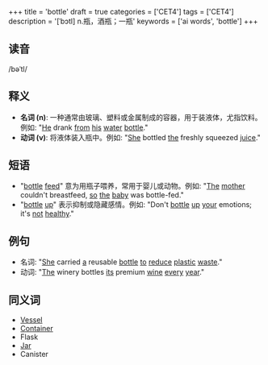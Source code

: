 +++
title = 'bottle'
draft = true
categories = ['CET4']
tags = ['CET4']
description = '[ˈbɔtl] n.瓶，酒瓶；一瓶'
keywords = ['ai words', 'bottle']
+++

## 读音
/bəˈtl/

## 释义
- **名词 (n)**: 一种通常由玻璃、塑料或金属制成的容器，用于装液体，尤指饮料。例如: "[He](/post/he/) drank [from](/post/from/) [his](/post/his/) [water](/post/water/) [bottle](/post/bottle/)."
- **动词 (v)**: 将液体装入瓶中。例如: "[She](/post/she/) bottled [the](/post/the/) freshly squeezed [juice](/post/juice/)."

## 短语
- "[bottle](/post/bottle/) [feed](/post/feed/)" 意为用瓶子喂养，常用于婴儿或动物。例如: "[The](/post/the/) [mother](/post/mother/) couldn't breastfeed, [so](/post/so/) [the](/post/the/) [baby](/post/baby/) was bottle-fed."
- "[bottle](/post/bottle/) [up](/post/up/)" 表示抑制或隐藏感情。例如: "Don't [bottle](/post/bottle/) [up](/post/up/) [your](/post/your/) emotions; it's [not](/post/not/) [healthy](/post/healthy/)."

## 例句
- 名词: "[She](/post/she/) carried [a](/post/a/) reusable [bottle](/post/bottle/) [to](/post/to/) [reduce](/post/reduce/) [plastic](/post/plastic/) [waste](/post/waste/)."
- 动词: "[The](/post/the/) winery bottles [its](/post/its/) premium [wine](/post/wine/) [every](/post/every/) [year](/post/year/)."

## 同义词
- [Vessel](/post/vessel/)
- [Container](/post/container/)
- Flask
- [Jar](/post/jar/)
- Canister
